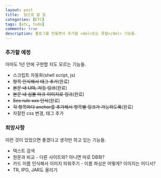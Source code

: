 ```yaml
---
layout: post
title:  앞으로 할 일
categories: [ETC]
tags: [etc, todo]
comments: true
description: 블로그를 만들면서 추가할 <del>또는 못할</del> 기능들.
---
```


### 추가할 예정

아마도 1년 안에 구현할 지도 모르는 기능들.

 * 스크립트 자동화(shell script, js)
 * ~~항목 인식해서 태그 추가~~(완료)
 * ~~본문 내 URL 자동 링크~~(완료)
 * ~~본문 내 심볼 마크 이미지로 링크~~(완료)
 * ~~See rule xxx 인식~~(완료)
 * ~~각 항목마다 anchor를 추가해서 항목별 링크가 가능하도록~~(완료)
 * 자잘한 css 변경, 태그 추가

### 희망사항

이런 것이 있었으면 좋겠다고 생각만 하고 있는 기능들.

 * 텍스트 검색
 * 원문과 비교 - 다른 사이트와? 아니면 따로 DB화?
 * 카드 이름 인식해서 이미지 띄워주기 - 이름 파싱은 어떻게? 이미지는 어디서?
 * TR, IPG, JAR도 올리기
